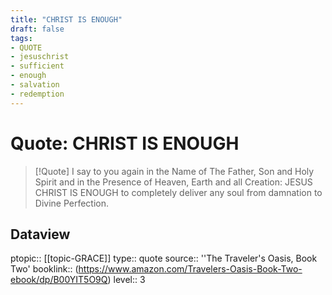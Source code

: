 ```yaml
---
title: "CHRIST IS ENOUGH"
draft: false
tags:
- QUOTE
- jesuschrist
- sufficient
- enough
- salvation
- redemption
---
```


# Quote: CHRIST IS ENOUGH
> [!Quote]
> I say to you again in the Name of The Father, Son and Holy Spirit and in the Presence of Heaven, Earth and all Creation: JESUS CHRIST IS ENOUGH to completely deliver any soul from damnation to Divine Perfection.

## Dataview
ptopic:: [[topic-GRACE]]
type:: quote
source:: ''The Traveler's Oasis, Book Two'
booklink:: (https://www.amazon.com/Travelers-Oasis-Book-Two-ebook/dp/B00YIT5O9Q)
level:: 3